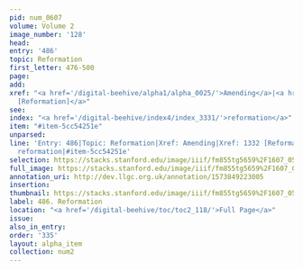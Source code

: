 ```yaml
---
pid: num_0607
volume: Volume 2
image_number: '128'
head: 
entry: '486'
topic: Reformation
first_letter: 476-500
page: 
add: 
xref: "<a href='/digital-beehive/alpha1/alpha_0025/'>Amending</a>|<a href='/digital-beehive/toc/toc2_260/'>1332
  [Reformation]</a>"
see: 
index: "<a href='/digital-beehive/index4/index_3331/'>reformation</a>"
item: "#item-5cc54251e"
unparsed: 
line: 'Entry: 486|Topic: Reformation|Xref: Amending|Xref: 1332 [Reformation]|Index:
  reformation|#item-5cc54251e'
selection: https://stacks.stanford.edu/image/iiif/fm855tg5659%2F1607_0595/788,2224,2907,883/full/0/default.jpg
full_image: https://stacks.stanford.edu/image/iiif/fm855tg5659%2F1607_0595/full/full/0/default.jpg
annotation_uri: http://dev.llgc.org.uk/annotation/1573849223005
insertion: 
thumbnail: https://stacks.stanford.edu/image/iiif/fm855tg5659%2F1607_0595/788,2224,600,180/250,/0/default.jpg
label: 486. Reformation
location: "<a href='/digital-beehive/toc/toc2_118/'>Full Page</a>"
issue: 
also_in_entry: 
order: '335'
layout: alpha_item
collection: num2
---
```

